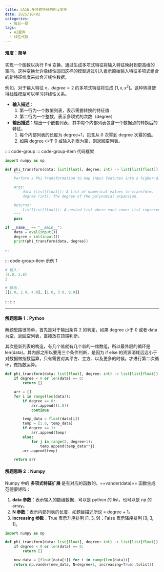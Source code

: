 ```yaml
---
title: LA16.多项式特征的Phi变换
date: 2025/10/02
categories:
  - 每日一题
tags:
  - AI题库
  - 线性代数
---
```


#### 难度：简单

实现一个函数以执行 Phi 变换，通过生成多项式特征将输入特征映射到更高维的空间。这种变换允许像线性回归这样的模型通过引入表示原始输入特征多项式组合的新特征维度来拟合非线性数据。

例如，对于输入特征 $x，degree=2$ 的多项式特征将生成 $[1,x,x^{2}]$。这种转换使得线性模型可以学习非线性关系。

- **输入描述**：
  1. 第一行为一个数值列表，表示需要转换的特征值
  2. 第二行为一个整数，表示多项式的次数（degree）
- **输出描述**：输出一个嵌套列表，其中每个内部列表包含一个数据点的转换后的特征。
  1. 每个内部列表的长度为 degree+1，包含从 0 次幂到 degree 次幂的值。
  2. 如果 degree 小于 0 或输入列表为空，则返回空列表。

:::: code-group
::: code-group-item 代码框架

```py
import numpy as np

def phi_transform(data: list[float], degree: int) -> list[list[float]]:
	"""
	Perform a Phi Transformation to map input features into a higher-dimensional space by generating polynomial features.

	Args:
		data (list[float]): A list of numerical values to transform.
		degree (int): The degree of the polynomial expansion.

	Returns:
		list[list[float]]: A nested list where each inner list represents the transformed features of a data point.
	"""
	pass

if __name__ == "__main__":
    data = eval(input())
    degree = int(input())
    print(phi_transform(data, degree))
```

:::

::: code-group-item 示例 1

```py
# 输入：
[2.0, 3.0]
2

# 输出：
[[1.0, 2.0, 4.0], [1.0, 3.0, 9.0]]
```

:::
::::

---

#### 解题思路 1：Python

解题思路很简单，首先是对于输出条件 2 的判定，如果 degree 小于 0 或者 data 为空，返回空列表，直接放在顶端判断。

其次是新列表的构造，有几个值就有几个新的一维数组，所以最外层的循环是 len(data)。其内部之所以要用三个条件判断，是因为 if else 的资源消耗远远小于对数据做指数运算，只有需要对其平方、立方、以及更多的时候，才进行第二次循环，做指数运算。

```py
def phi_transform(data: list[float], degree: int) -> list[list[float]]:
	if degree < 0 or len(data) == 0:
		return []

	arr = []
	for i in range(len(data)):
		if degree == 0:
			arr.append([1.0])
			continue

		temp_data = float(data[i])
		temp = [1.0, temp_data]
		if degree == 1:
			arr.append(temp)
		else:
			for j in range(2, degree+1):
				temp.append(temp_data**j)
		arr.append(temp)

	return arr
```

#### 解题思路 2：Numpy

Numpy 中的 **多项式特征扩展** 是有对应的函数的。==vander(data)== 函数生成范德蒙矩阵：

1. **data 参数**：表示输入的数组数据，可以是 python 的 list，也可以是 np 的 array。
2. **N 参数**：表示内部列表的长度，如题目描述所说 = degree + 1。
3. **increasing 参数**：True 表示升序排列 [1, 3, 9]；False 表示降序排列 [9, 3, 1]。

```py
import numpy as np

def phi_transform(data: list[float], degree: int) -> list[list[float]]:
	if degree < 0 or len(data) == 0:
		return []

	new_data = [float(data[i]) for i in range(len(data))]
	return np.vander(new_data, N=degree+1, increasing=True).tolist()
```
